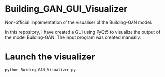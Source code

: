 # Building_GAN_GUI_Visualizer
Non-official implementation of the visualiser of the Building-GAN model.

In this repository, I have created a GUI using PyQt5 to visualize the output of the model Building-GAN. The input program was created manually. 


# Launch the visualizer

	python Buiding_GAN_Visualizer.py
